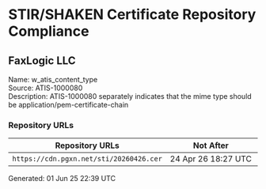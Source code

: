 # STIR/SHAKEN Certificate Repository Compliance

## FaxLogic LLC

Name: w_atis_content_type\
Source: ATIS-1000080\
Description: ATIS-1000080 separately indicates that the mime type should be application/pem-certificate-chain
### Repository URLs

| Repository URLs | Not After |  Problems | Link |
|-----------------|-----------|-----------|------|
| `https://cdn.pgxn.net/sti/20260426.cer` | 24&#160;Apr&#160;26&#160;18:27&#160;UTC | true | [view](../../REPOS/f2d87c920f3e7a8f9a9054eb66d4b790068f2f51/README.md) |


Generated: 01 Jun 25 22:39 UTC